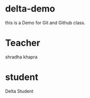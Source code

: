 # delta-demo
this is a Demo for Git and Github  class.

# Teacher 
 shradha khapra

 # student
 Delta Student
 